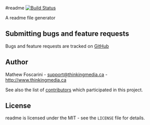#readme [![Build Status](https://travis-ci.org/thinkingmedia/readme.svg)](https://travis-ci.org/thinkingmedia/readme)

A readme file generator

## Submitting bugs and feature requests

Bugs and feature requests are tracked on [GitHub](/issues)

## Author
Mathew Foscarini - <support@thinkingmedia.ca> - <http://www.thinkingmedia.ca>

See also the list of [contributors](/contributors) which participated in this project.

## License 

readme is licensed under the MIT - see the `LICENSE` file for details.
